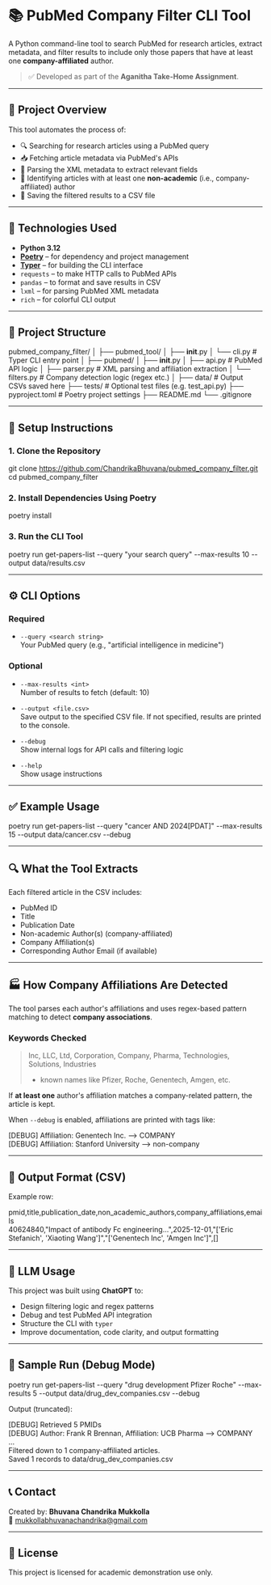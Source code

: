 # 📚 PubMed Company Filter CLI Tool

A Python command-line tool to search PubMed for research articles, extract metadata, and filter results to include only those papers that have at least one **company-affiliated** author.

> ✅ Developed as part of the **Aganitha Take-Home Assignment**.

---

## 📌 Project Overview

This tool automates the process of:

- 🔍 Searching for research articles using a PubMed query  
- 📥 Fetching article metadata via PubMed's APIs  
- 🧠 Parsing the XML metadata to extract relevant fields  
- 🏢 Identifying articles with at least one **non-academic** (i.e., company-affiliated) author  
- 💾 Saving the filtered results to a CSV file  

---

## 🧰 Technologies Used

- **Python 3.12**  
- [**Poetry**](https://python-poetry.org/) – for dependency and project management  
- [**Typer**](https://typer.tiangolo.com/) – for building the CLI interface  
- `requests` – to make HTTP calls to PubMed APIs  
- `pandas` – to format and save results in CSV  
- `lxml` – for parsing PubMed XML metadata  
- `rich` – for colorful CLI output

---

## 📁 Project Structure

pubmed_company_filter/
│
├── pubmed_tool/
│     ├── __init__.py
│     └── cli.py             # Typer CLI entry point
│
├── pubmed/
│   ├── __init__.py
│   ├── api.py              # PubMed API logic
│   ├── parser.py           # XML parsing and affiliation extraction
│   └── filters.py          # Company detection logic (regex etc.)
│
├── data/                   # Output CSVs saved here
├── tests/                  # Optional test files (e.g. test_api.py)
├── pyproject.toml          # Poetry project settings
├── README.md
└── .gitignore

---

## 🚀 Setup Instructions

### 1. Clone the Repository

git clone https://github.com/ChandrikaBhuvana/pubmed_company_filter.git  
cd pubmed_company_filter

### 2. Install Dependencies Using Poetry

poetry install

### 3. Run the CLI Tool

poetry run get-papers-list --query "your search query" --max-results 10 --output data/results.csv

---

## ⚙️ CLI Options

### Required

- `--query <search string>`  
  Your PubMed query (e.g., "artificial intelligence in medicine")

### Optional

- `--max-results <int>`  
  Number of results to fetch (default: 10)

- `--output <file.csv>`  
  Save output to the specified CSV file. If not specified, results are printed to the console.

- `--debug`  
  Show internal logs for API calls and filtering logic

- `--help`  
  Show usage instructions

---

## ✅ Example Usage

poetry run get-papers-list --query "cancer AND 2024[PDAT]" --max-results 15 --output data/cancer.csv --debug

---

## 🔍 What the Tool Extracts

Each filtered article in the CSV includes:

- PubMed ID  
- Title  
- Publication Date  
- Non-academic Author(s) (company-affiliated)  
- Company Affiliation(s)  
- Corresponding Author Email (if available)  

---

## 🏭 How Company Affiliations Are Detected

The tool parses each author's affiliations and uses regex-based pattern matching to detect **company associations**.

### Keywords Checked

> Inc, LLC, Ltd, Corporation, Company, Pharma, Technologies, Solutions, Industries  
> + known names like Pfizer, Roche, Genentech, Amgen, etc.

If **at least one** author's affiliation matches a company-related pattern, the article is kept.

When `--debug` is enabled, affiliations are printed with tags like:

[DEBUG] Affiliation: Genentech Inc. --> COMPANY  
[DEBUG] Affiliation: Stanford University --> non-company

---

## 📂 Output Format (CSV)

Example row:

pmid,title,publication_date,non_academic_authors,company_affiliations,emails  
40624840,"Impact of antibody Fc engineering...",2025-12-01,"['Eric Stefanich', 'Xiaoting Wang']","['Genentech Inc', 'Amgen Inc']",[]

---

## 🤖 LLM Usage

This project was built using **ChatGPT** to:

- Design filtering logic and regex patterns  
- Debug and test PubMed API integration  
- Structure the CLI with `typer`  
- Improve documentation, code clarity, and output formatting

---

## 🧪 Sample Run (Debug Mode)

poetry run get-papers-list --query "drug development Pfizer Roche" --max-results 5 --output data/drug_dev_companies.csv --debug

Output (truncated):

[DEBUG] Retrieved 5 PMIDs  
[DEBUG] Author: Frank R Brennan, Affiliation: UCB Pharma --> COMPANY  
...  
Filtered down to 1 company-affiliated articles.  
Saved 1 records to data/drug_dev_companies.csv

---

## 📞 Contact

Created by: **Bhuvana Chandrika Mukkolla**  
📧 mukkollabhuvanachandrika@gmail.com

---

## 📎 License

This project is licensed for academic demonstration use only.

